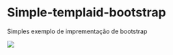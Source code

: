# Simple-templaid-bootstrap
Simples exemplo de imprementação de bootstrap

<img height="auto" src="https://i.imgur.com/JO5i88j.png">
